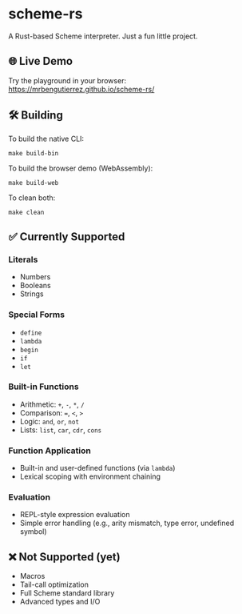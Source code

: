 # scheme-rs

A Rust-based Scheme interpreter. Just a fun little project.

## 🌐 Live Demo

Try the playground in your browser:  
https://mrbengutierrez.github.io/scheme-rs/

## 🛠 Building

To build the native CLI:
```
make build-bin
```

To build the browser demo (WebAssembly):
```
make build-web
```

To clean both:
```
make clean
```

## ✅ Currently Supported

### Literals
- Numbers
- Booleans
- Strings

### Special Forms
- `define`
- `lambda`
- `begin`
- `if`
- `let`

### Built-in Functions
- Arithmetic: `+`, `-`, `*`, `/`
- Comparison: `=`, `<`, `>`
- Logic: `and`, `or`, `not`
- Lists: `list`, `car`, `cdr`, `cons`

### Function Application
- Built-in and user-defined functions (via `lambda`)
- Lexical scoping with environment chaining

### Evaluation
- REPL-style expression evaluation
- Simple error handling (e.g., arity mismatch, type error, undefined symbol)

## ❌ Not Supported (yet)
- Macros
- Tail-call optimization
- Full Scheme standard library
- Advanced types and I/O